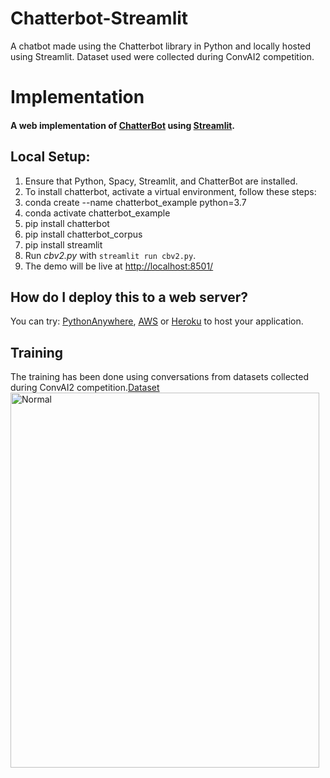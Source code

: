# Chatterbot-Streamlit
A chatbot made using the Chatterbot library in Python and locally hosted using Streamlit. Dataset used were collected during ConvAI2 competition.

# Implementation

#### A web implementation of [ChatterBot](https://github.com/gunthercox/ChatterBot) using [Streamlit](https://www.streamlit.io/).

## Local Setup:
 1. Ensure that Python, Spacy, Streamlit, and ChatterBot are installed.
 2. To install chatterbot, activate a virtual environment, follow these steps:	
 3. conda create --name chatterbot_example python=3.7
 4. conda activate chatterbot_example
 5. pip install chatterbot
 6. pip install chatterbot_corpus
 7. pip install streamlit
 8. Run *cbv2.py* with `streamlit run cbv2.py`.
 9. The demo will be live at [http://localhost:8501/](http://localhost:8501/)

## How do I deploy this to a web server?
You can try: [PythonAnywhere](https://www.pythonanywhere.com/), [AWS](https://aws.amazon.com/getting-started/projects/deploy-python-application/) or [Heroku](https://devcenter.heroku.com/articles/getting-started-with-python#introduction) to host your application.

## Training
The training has been done using conversations from datasets collected during ConvAI2 competition.[Dataset](http://convai.io/data/)
<img src="https://github.com/jojo96/Chatterbot-Streamlit/blob/master/bot.png" width=99% height=600 alt="Normal">

